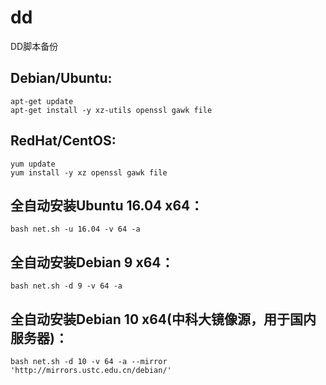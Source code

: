# dd


DD脚本备份


## Debian/Ubuntu:
```
apt-get update
apt-get install -y xz-utils openssl gawk file
```
## RedHat/CentOS:
```
yum update
yum install -y xz openssl gawk file
```

## 全自动安装Ubuntu 16.04 x64： 
```
bash net.sh -u 16.04 -v 64 -a
```

## 全自动安装Debian 9 x64：
```
bash net.sh -d 9 -v 64 -a
```

## 全自动安装Debian 10 x64(中科大镜像源，用于国内服务器)： 
```
bash net.sh -d 10 -v 64 -a --mirror 'http://mirrors.ustc.edu.cn/debian/'
```
